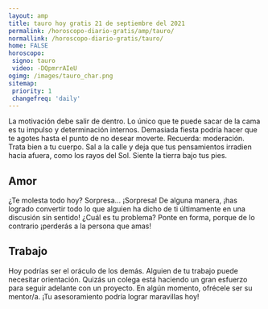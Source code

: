 ```yaml
---
layout: amp
title: tauro hoy gratis 21 de septiembre del 2021 
permalink: /horoscopo-diario-gratis/amp/tauro/
normallink: /horoscopo-diario-gratis/tauro/
home: FALSE
horoscopo:
 signo: tauro
 video: -DQpmrrAIeU
ogimg: /images/tauro_char.png
sitemap:
 priority: 1
 changefreq: 'daily'
---
```



La motivación debe salir de dentro. Lo único que te puede sacar de la cama es tu impulso y determinación internos. Demasiada fiesta podría hacer que te agotes hasta el punto de no desear moverte. Recuerda: moderación. Trata bien a tu cuerpo. Sal a la calle y deja que tus pensamientos irradien hacia afuera, como los rayos del Sol. Siente la tierra bajo tus pies.

## Amor

¿Te molesta todo hoy? Sorpresa... ¡Sorpresa! De alguna manera, ¡has logrado convertir todo lo que alguien ha dicho de ti últimamente en una discusión sin sentido! ¿Cuál es tu problema? Ponte en forma, porque de lo contrario ¡perderás a la persona que amas!

## Trabajo

Hoy podrías ser el oráculo de los demás. Alguien de tu trabajo puede necesitar orientación. Quizás un colega está haciendo un gran esfuerzo para seguir adelante con un proyecto. En algún momento, ofrécele ser su mentor/a. ¡Tu asesoramiento podría lograr maravillas hoy!